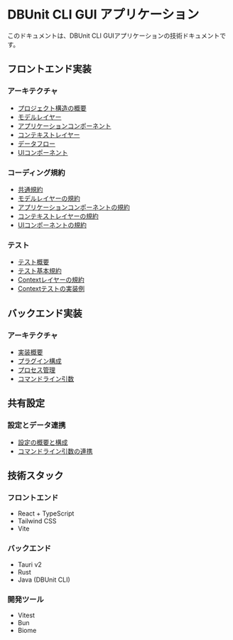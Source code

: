 # DBUnit CLI GUI アプリケーション

このドキュメントは、DBUnit CLI GUIアプリケーションの技術ドキュメントです。

## フロントエンド実装

### アーキテクチャ
- [プロジェクト構造の概要](frontend/architecture/01-overview.md)
- [モデルレイヤー](frontend/architecture/02-model-layer.md)
- [アプリケーションコンポーネント](frontend/architecture/03-app-components.md)
- [コンテキストレイヤー](frontend/architecture/04-context-layer.md)
- [データフロー](frontend/architecture/05-data-flow.md)
- [UIコンポーネント](frontend/architecture/06-ui-components.md)

### コーディング規約
- [共通規約](frontend/standards/01-overview.md)
- [モデルレイヤーの規約](frontend/standards/02-model-standards.md)
- [アプリケーションコンポーネントの規約](frontend/standards/03-app-standards.md)
- [コンテキストレイヤーの規約](frontend/standards/04-context-standards.md)
- [UIコンポーネントの規約](frontend/standards/05-ui-standards.md)

### テスト
- [テスト概要](frontend/tests/01-index.md)
- [テスト基本規約](frontend/tests/02-test-rules.md)
- [Contextレイヤーの規約](frontend/tests/03-context-rules.md)
- [Contextテストの実装例](frontend/tests/04-context-examples.md)

## バックエンド実装

### アーキテクチャ
- [実装概要](backend/01-overview.md)
- [プラグイン構成](backend/02-plugins.md)
- [プロセス管理](backend/03-process.md)
- [コマンドライン引数](backend/04-cli.md)

## 共有設定

### 設定とデータ連携
- [設定の概要と構成](shared/01-configuration.md)
- [コマンドライン引数の連携](shared/02-cli-parameters.md)

## 技術スタック

### フロントエンド
- React + TypeScript
- Tailwind CSS
- Vite

### バックエンド
- Tauri v2
- Rust
- Java (DBUnit CLI)

### 開発ツール
- Vitest
- Bun
- Biome